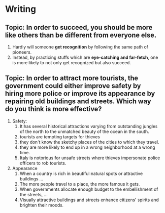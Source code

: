 # Writing

## Topic: In order to succeed, you should be more like others than be different from everyone else.
1. Hardly will someone **get recognition** by following the same path of pioneers.
2. Instead, by practicing stuffs which are **eye-catching and far-fetch**, one is more likely to not only get recognized but also succeed.

## Topic: In order to attract more tourists, the government could either improve safety by hiring more police or improve its appearance by repairing old buildings and streets. Which way do you think is more effective?
1. Safety:
   1. It has several historical attractions varying from outstanding jungles of the north to the unmatched beauty of the ocean in the south.
   2. tourists are tempting targets for thieves
   3. they don't know the sketchy places of the cities to which they travel.
   4. they are more likely to end up in a wrong neighborhood at a wrong time. 
   5. Italy is notorious for unsafe streets where thieves impersonate police officers to rob tourists.
2. Appearance
   1. When a country is rich in beautiful natural spots or attractive buildings ...
   2. The more people travel to a place, the more famous it gets.
   3. When governments allocate enough budget to the embellishment of the streets, ...
   4. Visually attractive buildings and streets enhance citizens' spirits and brighten their moods.